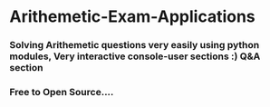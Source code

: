 # Arithemetic-Exam-Applications
### Solving Arithemetic questions very easily using python modules, Very interactive console-user sections :) Q&A section
### Free to Open Source....
